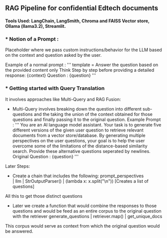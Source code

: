 ## RAG Pipeline for confidential Edtech documents
#### Tools Used: LangChain, LangSmith, Chroma and FAISS Vector store, Ollama (llama3.2), Streamlit.



### * Notion of a Prompt :
Placeholder where we pass custom instructions/behavior for the LLM based on the context and question asked by the user.

Example of a normal prompt :
'''
template = 
Answer the question based on the provided content only 
Think Step by step before providing a detailed response: 
{context}
Question : {question}
'''


### * Getting started with Query Translation

It involves approaches like Multi-Query and RAG Fusion:
* Multi-Query involves breaking down the question into different sub-questions and the taking the union of the context obtained for those questions and finally passing it to the original question.
Example Prompt :
'''
You are an AI language model assistant. Your task is to generate five different versions of the given user question 
to retrieve relevant documents from a vector store/database. By generating multiple perspectives on the user questions, your goal
is to help the user overcome some of the limitations of the distance-based similarity search.
Provide these alternative questions seperated by newlines. Original Question : {question}
'''

Later Steps:
* Create a chain that includes the following:
 prompt_perspectives  
    | llm
    | StrOutputParser()
    | (lambda x: x.split("\n")) [Creates a list of questions]

 All this to get those distinct questions

* Later we create a function that would combine the responses to those questions and would be feed as an entire corpus to the original question with the retriever
 generate_questions | retriever.map() | get_unique_docs

 This corpus would serve as context from which the original question would be answered. 
